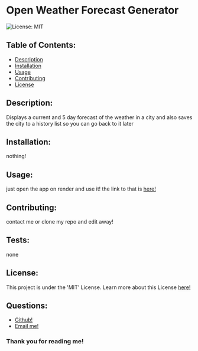 
# Open Weather Forecast Generator

![License: MIT](https://img.shields.io/badge/License-MIT-yellow.svg)


## Table of Contents:
- [Description](#description)
- [Installation](#installation)
- [Usage](#usage)
- [Contributing](#contributing)
- [License](#license)


## Description:
Displays a current and 5 day forecast of the weather in a city and also saves the city to a history list so you can go back to it later


## Installation:
nothing!

## Usage:
just open the app on render and use it! the link to that is [here!](https://openweather-forecast-generator-web.onrender.com/)

## Contributing:
contact me or clone my repo and edit away!

## Tests:
none

## License:
This project is under the 'MIT' License.
Learn more about this License [here!](https://opensource.org/licenses/MIT)

## Questions:
- [Github!](http://www.github.com/limboden)
- [Email me!](mailto:imbodenlu@gmail.com)


### Thank you for reading me!

